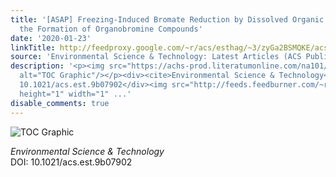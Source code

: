 ```yaml
---
title: '[ASAP] Freezing-Induced Bromate Reduction by Dissolved Organic Matter and
  the Formation of Organobromine Compounds'
date: '2020-01-23'
linkTitle: http://feedproxy.google.com/~r/acs/esthag/~3/zyGa2BSMQKE/acs.est.9b07902
source: 'Environmental Science & Technology: Latest Articles (ACS Publications)'
description: '<p><img src="https://achs-prod.literatumonline.com/na101/home/literatum/publisher/achs/journals/content/esthag/0/esthag.ahead-of-print/acs.est.9b07902/20200123/images/medium/es9b07902_0006.gif"
  alt="TOC Graphic"/></p><div><cite>Environmental Science & Technology</cite></div><div>DOI:
  10.1021/acs.est.9b07902</div><img src="http://feeds.feedburner.com/~r/acs/esthag/~4/zyGa2BSMQKE"
  height="1" width="1" ...'
disable_comments: true
---
```

<p><img src="https://achs-prod.literatumonline.com/na101/home/literatum/publisher/achs/journals/content/esthag/0/esthag.ahead-of-print/acs.est.9b07902/20200123/images/medium/es9b07902_0006.gif" alt="TOC Graphic"/></p><div><cite>Environmental Science & Technology</cite></div><div>DOI: 10.1021/acs.est.9b07902</div><img src="http://feeds.feedburner.com/~r/acs/esthag/~4/zyGa2BSMQKE" height="1" width="1" ...